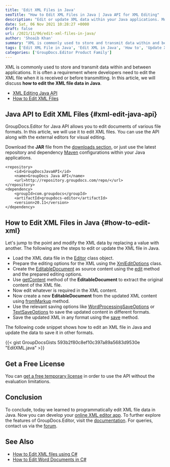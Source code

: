 ```yaml
---
title: 'Edit XML Files in Java'
seoTitle: "How to Edit XML Files in Java | Java API for XML Editing"
description: "Edit or update XML data within your Java applications. Modify XML files and save the changes in various formats using Editing Java API ."
date: Sat, 06 Nov 2021 10:28:27 +0000
draft: false
url: /2021/11/06/edit-xml-files-in-java/
author: 'Shoaib Khan'
summary: "XML is commonly used to store and transmit data within and between the applications. It is often a requirement where developers need to edit the XML file when it is received or before transmitting. In this article, we will discuss **how to edit the XML file data in Java**."
tags: ['Edit XML File in Java', 'Edit XML in Java', 'How to', 'Update XML data in Java']
categories: ['GroupDocs.Editor Product Family']
---
```


XML is commonly used to store and transmit data within and between applications. It is often a requirement where developers need to edit the XML file when it is received or before transmitting. In this article, we will discuss **how to edit the XML file data in Java**.

*   [XML Editing Java API][1]
*   [How to Edit XML Files][2]

## Java API to Edit XML Files {#xml-edit-java-api}

GroupDocs.Editor for Java API allows you to edit documents of various file formats. In this article, we will use it to edit XML files. You can use the API along with the external editors for visual editing.

Download the **JAR** file from the [downloads section][3], or just use the latest repository and dependency [Maven][4] configurations within your Java applications.

```
<repository>
    <id>GroupDocsJavaAPI</id>
    <name>GroupDocs Java API</name>
    <url>http://repository.groupdocs.com/repo/</url>
</repository>
<dependency>
    <groupId>com.groupdocs</groupId>
    <artifactId>groupdocs-editor</artifactId>
    <version>20.11</version> 
</dependency>
```

## How to Edit XML Files in Java {#how-to-edit-xml}

Let's jump to the point and modify the XML data by replacing a value with another. The following are the steps to edit or update the XML file in Java.

*   Load the XML data file in the [Editor][5] class object.
*   Prepare the editing options for the XML using the [XmlEditOptions][6] class.
*   Create the [EditableDocument][7] as source content using the [edit][8] method and the prepared editing options.
*   Use [getContent][9] method of the **EditableDocument** to extract the original content of the XML file.
*   Now edit whatever is required in the XML content.
*   Now create a new **EditableDocument** from the updated XML content using [fromMarkup][10] method.
*   Use the relevant saving options like [WordProcessingSaveOptions][11] or [TextSaveOptions][12] to save the updated content in different formats.
*   Save the updated XML in any format using the [save][13] method.

The following code snippet shows how to edit an XML file in Java and update the data to save it in other formats.

{{< gist GroupDocsGists 593b2f80c8ef10c397a89a5683d9530e "EditXML.java" >}}

## Get a Free License

You can [get a free temporary license][14] in order to use the API without the evaluation limitations.

## Conclusion

To conclude, today we learned to programmatically edit XML file data in Java. Now you can develop your [online XML editor app][15]. To further explore the features of GroupDocs.Editor, visit the [documentation][16]. For queries, contact us via the [forum][17].

## See Also

*   [How to Edit XML files using C#][18]
*   [How to Edit Word Documents in C#][19]







[1]: #xml-edit-java-api
[2]: #how-to-edit-xml
[3]: https://downloads.groupdocs.com/editor
[4]: https://repository.groupdocs.com/webapp/#/artifacts/browse/tree/General/repo/com/groupdocs/groupdocs-editor
[5]: https://apireference.groupdocs.com/editor/java/com.groupdocs.editor/Editor
[6]: https://apireference.groupdocs.com/editor/java/com.groupdocs.editor.options/XmlEditOptions
[7]: https://apireference.groupdocs.com/editor/java/com.groupdocs.editor/EditableDocument
[8]: https://apireference.groupdocs.com/editor/java/com.groupdocs.editor/Editor#edit()
[9]: https://apireference.groupdocs.com/editor/java/com.groupdocs.editor/EditableDocument#getContent()
[10]: https://apireference.groupdocs.com/editor/java/com.groupdocs.editor/EditableDocument#fromMarkup(java.lang.String,%20java.util.List)
[11]: https://apireference.groupdocs.com/editor/java/com.groupdocs.editor.options/WordProcessingSaveOptions
[12]: https://apireference.groupdocs.com/editor/java/com.groupdocs.editor.options/TextSaveOptions
[13]: https://apireference.groupdocs.com/editor/java/com.groupdocs.editor/Editor#save(com.groupdocs.editor.EditableDocument,%20java.lang.String,%20com.groupdocs.editor.options.ISaveOptions)
[14]: https://purchase.groupdocs.com/temporary-license
[15]: https://products.groupdocs.app/editor/xml
[16]: https://docs.groupdocs.com/editor/java/
[17]: https://forum.groupdocs.com/
[18]: https://blog.groupdocs.com/2021/11/02/edit-xml-files-using-csharp/
[19]: https://blog.groupdocs.com/2021/03/26/edit-word-documents-in-csharp/

